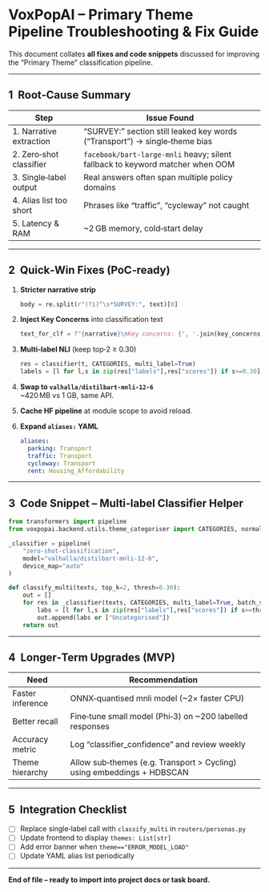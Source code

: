 
# VoxPopAI – Primary Theme Pipeline Troubleshooting & Fix Guide

This document collates **all fixes and code snippets** discussed for improving the
“Primary Theme” classification pipeline.

---

## 1  Root‑Cause Summary

| Step | Issue Found |
|------|-------------|
| 1. Narrative extraction | “SURVEY:” section still leaked key words (“Transport”) → single‑theme bias |
| 2. Zero‑shot classifier | `facebook/bart-large-mnli` heavy; silent fallback to keyword matcher when OOM |
| 3. Single‑label output | Real answers often span multiple policy domains |
| 4. Alias list too short | Phrases like “traffic”, “cycleway” not caught |
| 5. Latency & RAM | ~2 GB memory, cold‑start delay |

---

## 2  Quick‑Win Fixes (PoC‑ready)

1. **Stricter narrative strip**  
   ```python
   body = re.split(r"(?i)^\s*SURVEY:", text)[0]
   ```

2. **Inject Key Concerns** into classification text  
   ```python
   text_for_clf = f"{narrative}\nKey concerns: {', '.join(key_concerns)}"
   ```

3. **Multi‑label NLI** (keep top‑2 ≥ 0.30)  
   ```python
   res = classifier(t, CATEGORIES, multi_label=True)
   labels = [l for l,s in zip(res["labels"],res["scores"]) if s>=0.30][:2]
   ```

4. **Swap to `valhalla/distilbart-mnli-12-6`**  
   ~420 MB vs 1 GB, same API.

5. **Cache HF pipeline** at module scope to avoid reload.

6. **Expand `aliases:` YAML**  
   ```yaml
   aliases:
     parking: Transport
     traffic: Transport
     cycleway: Transport
     rent: Housing_Affordability
   ```

---

## 3  Code Snippet – Multi‑label Classifier Helper

```python
from transformers import pipeline
from voxpopai.backend.utils.theme_categoriser import CATEGORIES, normalise_aliases

_classifier = pipeline(
    "zero-shot-classification",
    model="valhalla/distilbart-mnli-12-6",
    device_map="auto"
)

def classify_multi(texts, top_k=2, thresh=0.30):
    out = []
    for res in _classifier(texts, CATEGORIES, multi_label=True, batch_size=8):
        labs = [l for l,s in zip(res["labels"],res["scores"]) if s>=thresh][:top_k]
        out.append(labs or ["Uncategorised"])
    return out
```

---

## 4  Longer‑Term Upgrades (MVP)

| Need | Recommendation |
|------|----------------|
| Faster inference | ONNX‑quantised mnli model (~2× faster CPU) |
| Better recall | Fine‑tune small model (Phi‑3) on ~200 labelled responses |
| Accuracy metric | Log “classifier_confidence” and review weekly |
| Theme hierarchy | Allow sub‑themes (e.g. Transport > Cycling) using embeddings + HDBSCAN |

---

## 5  Integration Checklist

- [ ] Replace single‑label call with `classify_multi` in `routers/personas.py`
- [ ] Update frontend to display `themes: List[str]`
- [ ] Add error banner when `theme=="ERROR_MODEL_LOAD"`
- [ ] Update YAML alias list periodically

---

**End of file – ready to import into project docs or task board.**
